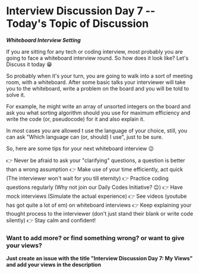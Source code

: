# Interview Discussion Day 7 -- Today's Topic of Discussion

**_Whiteboard Interview Setting_**

If you are sitting for any tech or coding interview, most probably you are going to face a whiteboard interview round. So how does it look like? Let's Discuss it today 😁

So probably when it's your turn, you are going to walk into a sort of meeting room, with a whiteboard. After some basic talks your interviewer will take you to the whiteboard, write a problem on the board and you will be told to solve it. 

For example, he might write an array of unsorted integers on the board and ask you what sorting algorithm should you use for maximum efficiency and write the code (or, pseudocode) for it and also explain it.

In most cases you are allowed t use the language of your choice, still, you can ask "Which language can (or, should) I use", just to be sure.

So, here are some tips for your next whiteboard interview 😉

👉 Never be afraid to ask your "clarifying" questions, a question is better than a wrong assumption
👉 Make use of your time efficiently, act quick (The interviewer won't wait for you till eternity)
👉 Practice coding questions regularly (Why not join our Daily Codes Initiative? 😉)
👉 Have mock interviews (Simulate the actual experience)
👉 See videos (youtube has got quite a lot of em) on whiteboard interviews
👉 Keep explaining your thought process to the interviewer (don't just stand their blank or write code silently)
👉 Stay calm and confident!

### Want to add more? or find something wrong? or want to give your views?

**Just create an issue with the title "Interview Discussion Day 7: My Views" and add your views in the description**